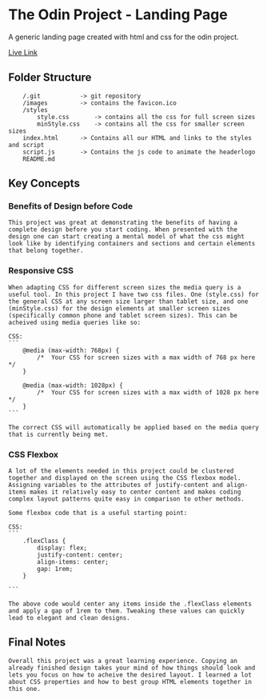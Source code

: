 # The Odin Project - Landing Page

A generic landing page created with html and css for the odin project.

[Live Link](https://antonharbers.github.io/foundations-landing-page/)

## Folder Structure

```
    /.git           -> git repository
    /images         -> contains the favicon.ico
    /styles
        style.css       -> contains all the css for full screen sizes
        minStyle.css    -> contains all the css for smaller screen sizes
    index.html      -> Contains all our HTML and links to the styles and script
    script.js       -> Contains the js code to animate the headerlogo
    README.md

```

## Key Concepts

### Benefits of Design before Code

    This project was great at demonstrating the benefits of having a complete design before you start coding. When presented with the design one can start creating a mental model of what the css might look like by identifying containers and sections and certain elements that belong together.

### Responsive CSS

    When adapting CSS for different screen sizes the media query is a useful tool. In this project I have two css files. One (style.css) for the general CSS at any screen size larger than tablet size, and one (minStyle.css) for the design elements at smaller screen sizes (specifically common phone and tablet screen sizes). This can be acheived using media queries like so:

    CSS:
    ```
        @media (max-width: 768px) {
            /*  Your CSS for screen sizes with a max width of 768 px here */
        }

        @media (max-width: 1028px) {
            /*  Your CSS for screen sizes with a max width of 1028 px here */
        }
    ```

    The correct CSS will automatically be applied based on the media query that is currently being met.

### CSS Flexbox

    A lot of the elements needed in this project could be clustered together and displayed on the screen using the CSS flexbox model. Assigning variables to the attributes of justify-content and align-items makes it relatively easy to center content and makes coding complex layout patterns quite easy in comparison to other methods.

    Some flexbox code that is a useful starting point:

    CSS:
    ```
        .flexClass {
            display: flex;
            justify-content: center;
            align-items: center;
            gap: 1rem;
        }

    ```

    The above code would center any items inside the .flexClass elements and apply a gap of 1rem to them. Tweaking these values can quickly lead to elegant and clean designs.

## Final Notes

    Overall this project was a great learning experience. Copying an already finished design takes your mind of how things should look and lets you focus on how to acheive the desired layout. I learned a lot about CSS properties and how to best group HTML elements together in this one.
